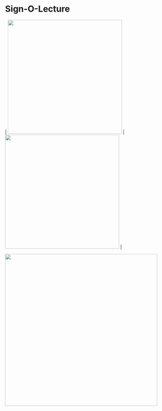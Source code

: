 # Sign-O-Lecture

| <img src="https://github.com/rishabhdevyadav/Sign-O-Lecture/blob/master/images/a.JPG" width="375"> |
<img src="https://github.com/rishabhdevyadav/Sign-O-Lecture/blob/master/images/b.JPG" width="375"> | 

<img src="https://github.com/rishabhdevyadav/Sign-O-Lecture/blob/master/images/poster.jpg" width="500">
